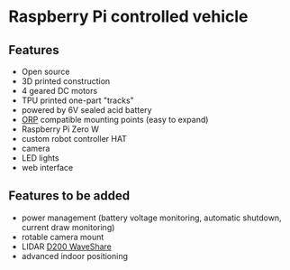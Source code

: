 # Raspberry Pi controlled vehicle

## Features
- Open source
- 3D printed construction
- 4 geared DC motors
- TPU printed one-part "tracks" 
- powered by 6V sealed acid battery
- [ORP](https://openroboticplatform.com/) compatible mounting points (easy to expand)
- Raspberry Pi Zero W
- custom robot controller HAT
- camera
- LED lights
- web interface

## Features to be added
- power management (battery voltage monitoring, automatic shutdown, current draw monitoring)
- rotable camera mount
- LIDAR [D200 WaveShare](https://www.waveshare.com/wiki/D200_LiDAR_Kit)
- advanced indoor positioning

